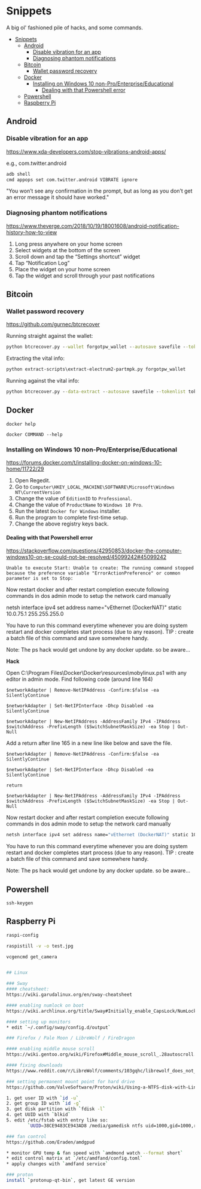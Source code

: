 # Snippets

A big ol' fashioned pile of hacks, and some commands.

- [Snippets](#snippets)
  - [Android](#android)
    - [Disable vibration for an app](#disable-vibration-for-an-app)
    - [Diagnosing phantom notifications](#diagnosing-phantom-notifications)
  - [Bitcoin](#bitcoin)
    - [Wallet password recovery](#wallet-password-recovery)
  - [Docker](#docker)
    - [Installing on Windows 10 non-Pro/Enterprise/Educational](#installing-on-windows-10-non-proenterpriseeducational)
      - [Dealing with that Powershell error](#dealing-with-that-powershell-error)
  - [Powershell](#powershell)
  - [Raspberry Pi](#raspberry-pi)

## Android

### Disable vibration for an app 
https://www.xda-developers.com/stop-vibrations-android-apps/

e.g., com.twitter.android

```bash
adb shell
cmd appops set com.twitter.android VIBRATE ignore
```
"You won’t see any confirmation in the prompt, but as long as you don’t get an error message it should have worked."

### Diagnosing phantom notifications
https://www.theverge.com/2018/10/19/18001608/android-notification-history-how-to-view

1. Long press anywhere on your home screen
2. Select widgets at the bottom of the screen
3. Scroll down and tap the “Settings shortcut” widget
4. Tap “Notification Log”
5. Place the widget on your home screen
6. Tap the widget and scroll through your past notifications

## Bitcoin

### Wallet password recovery
https://github.com/gurnec/btcrecover

Running straight against the wallet:
```cmd
python btcrecover.py --wallet forgotpw_wallet --autosave savefile --tokenlist tokens.txt
```

Extracting the vital info:
```cmd
python extract-scripts\extract-electrum2-partmpk.py forgotpw_wallet
```

Running against the vital info:
```cmd
python btcrecover.py --data-extract --autosave savefile --tokenlist tokens.txt
```

## Docker

`docker help`

`docker COMMAND --help`

### Installing on Windows 10 non-Pro/Enterprise/Educational

https://forums.docker.com/t/installing-docker-on-windows-10-home/11722/29
1. Open Regedit. 
2. Go to `Computer\HKEY_LOCAL_MACHINE\SOFTWARE\Microsoft\Windows NT\CurrentVersion`
3. Change the value of `EditionID` to `Professional`.
4. Change the value of `ProductName` to `Windows 10 Pro`.
5. Run the latest `Docker for Windows` installer.
6. Run the program to complete first-time setup.
7. Change the above registry keys back.

#### Dealing with that Powershell error
https://stackoverflow.com/questions/42950853/docker-the-computer-windows10-on-se-could-not-be-resolved/45099242#45099242

```
Unable to execute Start: Unable to create: The running command stopped because the preference variable "ErrorActionPreference" or common parameter is set to Stop:
```

Now restart docker and after restart completion execute following commands in dos admin mode to setup the network card manually

netsh interface ipv4 set address name="vEthernet (DockerNAT)" static 10.0.75.1 255.255.255.0

You have to run this command everytime whenever you are doing system restart and docker completes start process (due to any reason). TIP : create a batch file of this command and save somewhere handy.

Note: The ps hack would get undone by any docker update. so be aware...

**Hack**

Open C:\Program Files\Docker\Docker\resources\mobylinux.ps1 with any editor in admin mode. Find following code (around line 164)
```
$networkAdapter | Remove-NetIPAddress -Confirm:$false -ea SilentlyContinue

$networkAdapter | Set-NetIPInterface -Dhcp Disabled -ea SilentlyContinue

$networkAdapter | New-NetIPAddress -AddressFamily IPv4 -IPAddress $switchAddress -PrefixLength ($SwitchSubnetMaskSize) -ea Stop | Out-Null
```

Add a return after line 165 in a new line like below and save the file.

```
$networkAdapter | Remove-NetIPAddress -Confirm:$false -ea SilentlyContinue

$networkAdapter | Set-NetIPInterface -Dhcp Disabled -ea SilentlyContinue

return

$networkAdapter | New-NetIPAddress -AddressFamily IPv4 -IPAddress $switchAddress -PrefixLength ($SwitchSubnetMaskSize) -ea Stop | Out-Null
```

Now restart docker and after restart completion execute following commands in dos admin mode to setup the network card manually

```cmd
netsh interface ipv4 set address name="vEthernet (DockerNAT)" static 10.0.75.1 255.255.255.0
```

You have to run this command everytime whenever you are doing system restart and docker completes start process (due to any reason). TIP : create a batch file of this command and save somewhere handy.

Note: The ps hack would get undone by any docker update. so be aware...

## Powershell

`ssh-keygen`

## Raspberry Pi

```bash
raspi-config

raspistill -v -o test.jpg

vcgencmd get_camera


## Linux

### Sway
#### cheatsheet:
https://wiki.garudalinux.org/en/sway-cheatsheet

#### enabling numlock on boot
https://wiki.archlinux.org/title/Sway#Initially_enable_CapsLock/NumLock

#### setting up monitors
* edit `~/.config/sway/config.d/output`

### Firefox / Pale Moon / LibreWolf / FireDragon

#### enabling middle mouse scroll
https://wiki.gentoo.org/wiki/Firefox#Middle_mouse_scroll_.28autoscroll.29

#### fixing downloads
https://www.reddit.com/r/LibreWolf/comments/103gqhc/librewolf_does_not_save_anything/

### setting permanent mount point for hard drive
https://github.com/ValveSoftware/Proton/wiki/Using-a-NTFS-disk-with-Linux-and-Windows

1. get user ID with `id -u`
2. get group ID with `id -g`
3. get disk partition with `fdisk -l`
4. get UUID with `blkid`
5. edit /etc/fstab with entry like so:
        `UUID=38CE9483CE943AD8 /media/gamedisk ntfs uid=1000,gid=1000,rw,user,exec,umask=000 0 0`

### fan control
https://github.com/Eraden/amdgpud

* monitor GPU temp & fan speed with `amdmond watch --format short`
* edit control matrix at `/etc/amdfand/config.toml`
* apply changes with `amdfand service`

### proton
install `protonup-qt-bin`, get latest GE version

